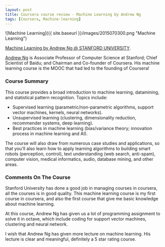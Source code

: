 ```yaml
---
layout: post
title: Coursera course review - Machine Learning by Andrew Ng
tags: [Coursera, Machine-learning]
---
```


![Machine Learning]({{ site.baseurl }}/images/2015070300.png "Machine Learning")

[Machine Learning by Andrew Ng @ STANFORD UNIVERSITY](https://www.coursera.org/learn/machine-learning/home/info).

[Andrew Ng](https://www.coursera.org/instructor/andrewng) is Associate Professor of Computer Science at Stanford; Chief Scientist of Baidu; and Chairman and Co-founder of Coursera.
His machine learning course is the MOOC that had led to the founding of Coursera!

### Course Summary

This course provides a broad introduction to machine learning, datamining, and statistical pattern recognition.
Topics include:

- Supervised learning (parametric/non-parametric algorithms, support vector machines, kernels, neural networks).
- Unsupervised learning (clustering, dimensionality reduction, recommender systems, deep learning).
- Best practices in machine learning (bias/variance theory; innovation process in machine learning and AI).

The course will also draw from numerous case studies and applications, so that you'll also learn how to apply learning
 algorithms to building smart robots (perception, control), text understanding (web search, anti-spam), computer vision,
 medical informatics, audio, database mining, and other areas.

### Comments On The Course

Stanford University has done a good job in managing courses in coursera, all the courses is in good quality. This machine
learning course is my first course in coursera, and also the first course that give me basic knowledge about machine
learning.

At this course, Andrew Ng has given us a lot of programming assignment to solve it in octave, which include coding
for support vector machines, clustering and neural network.

I wish that Andrew Ng has given more lecture on machine learning. His lecture is clear and meaningful, definitely a
5 star rating course.
